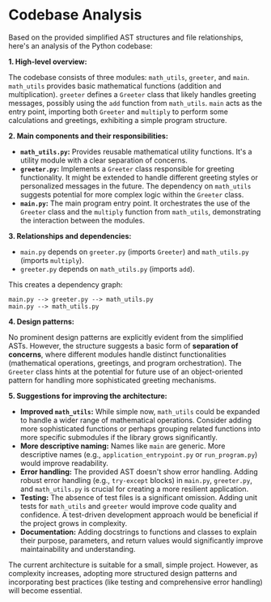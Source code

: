 # Codebase Analysis

Based on the provided simplified AST structures and file relationships, here's an analysis of the Python codebase:

**1. High-level overview:**

The codebase consists of three modules: `math_utils`, `greeter`, and `main`.  `math_utils` provides basic mathematical functions (addition and multiplication). `greeter` defines a `Greeter` class that likely handles greeting messages, possibly using the `add` function from `math_utils`.  `main` acts as the entry point, importing both `Greeter` and `multiply` to perform some calculations and greetings, exhibiting a simple program structure.

**2. Main components and their responsibilities:**

* **`math_utils.py`:**  Provides reusable mathematical utility functions.  It's a utility module with a clear separation of concerns.
* **`greeter.py`:**  Implements a `Greeter` class responsible for greeting functionality. It might be extended to handle different greeting styles or personalized messages in the future. The dependency on `math_utils` suggests potential for more complex logic within the `Greeter` class.
* **`main.py`:**  The main program entry point. It orchestrates the use of the `Greeter` class and the `multiply` function from `math_utils`, demonstrating the interaction between the modules.

**3. Relationships and dependencies:**

* `main.py` depends on `greeter.py` (imports `Greeter`) and `math_utils.py` (imports `multiply`).
* `greeter.py` depends on `math_utils.py` (imports `add`).

This creates a dependency graph:

```
main.py --> greeter.py --> math_utils.py
main.py --> math_utils.py
```

**4. Design patterns:**

No prominent design patterns are explicitly evident from the simplified ASTs. However, the structure suggests a basic form of **separation of concerns**, where different modules handle distinct functionalities (mathematical operations, greetings, and program orchestration).  The `Greeter` class hints at the potential for future use of an object-oriented pattern for handling more sophisticated greeting mechanisms.

**5. Suggestions for improving the architecture:**

* **Improved `math_utils`:**  While simple now,  `math_utils` could be expanded to handle a wider range of mathematical operations.  Consider adding more sophisticated functions or perhaps grouping related functions into more specific submodules if the library grows significantly.
* **More descriptive naming:**  Names like `main` are generic.  More descriptive names (e.g., `application_entrypoint.py` or `run_program.py`)  would improve readability.
* **Error handling:** The provided AST doesn't show error handling.  Adding robust error handling (e.g., `try-except` blocks) in `main.py`, `greeter.py`, and `math_utils.py` is crucial for creating a more resilient application.
* **Testing:** The absence of test files is a significant omission. Adding unit tests for `math_utils` and `greeter` would improve code quality and confidence.  A test-driven development approach would be beneficial if the project grows in complexity.
* **Documentation:**  Adding docstrings to functions and classes to explain their purpose, parameters, and return values would significantly improve maintainability and understanding.


The current architecture is suitable for a small, simple project. However, as complexity increases, adopting more structured design patterns and incorporating best practices (like testing and comprehensive error handling) will become essential.
